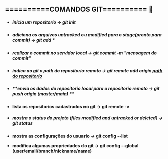 ## ==========COMANDOS GIT========== :bookmark_tabs:





- ##### inicia um repositorio -> git init

- ##### adiciona os arquivos untracked ou modified para o stage(pronto para commit) -> git add *

- ##### realizar o commit no servidor local -> git commit -m "mensagem do commit"

- ##### indica ao git o path do repositorio remoto -> git remote add origin <u>_**path do repositorio**_</u>

- ##### **envia os dados do repositorio local para o repositorio remoto -> git push origin (master/main) **

- **lista os repositorios cadastrados no git -> git remote -v**

- ##### mostra o status do projeto (files modified and untracked or deleted) -> git status

- **mostra as configurações do usuario -> git config --list**

- **modifica algumas propriedades do git -> git config --global (user/email/branch/nickname/name)**

  

  

